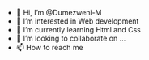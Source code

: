- 👋 Hi, I’m @Dumezweni-M
- 👀 I’m interested in Web development  
- 🌱 I’m currently learning Html and Css
- 💞️ I’m looking to collaborate on ...
- 📫 How to reach me 

<!---
Dumezweni-M/Dumezweni-M is a ✨ special ✨ repository because its `README.md` (this file) appears on your GitHub profile.
You can click the Preview link to take a look at your changes.
--->
